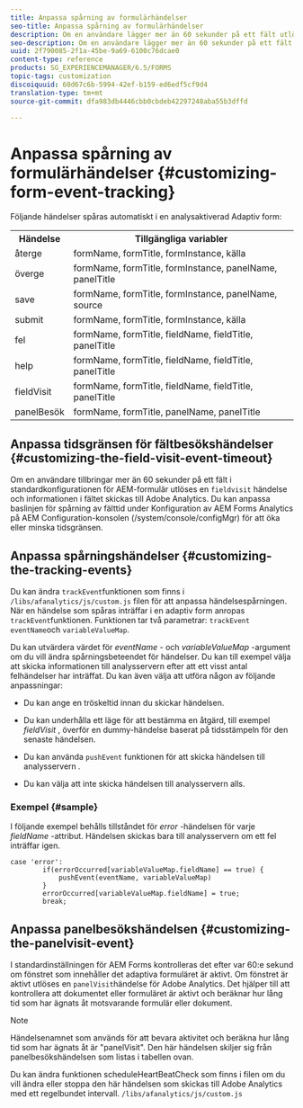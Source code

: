 ```yaml
---
title: Anpassa spårning av formulärhändelser
seo-title: Anpassa spårning av formulärhändelser
description: Om en användare lägger mer än 60 sekunder på ett fält utlöses en fältbesökshändelse och informationen om fältet skickas till Adobe SiteCatalyst.
seo-description: Om en användare lägger mer än 60 sekunder på ett fält utlöses en fältbesökshändelse och informationen om fältet skickas till Adobe SiteCatalyst.
uuid: 2f790085-2f1a-45be-9a69-6100c76dcae0
content-type: reference
products: SG_EXPERIENCEMANAGER/6.5/FORMS
topic-tags: customization
discoiquuid: 60d67c6b-5994-42ef-b159-ed6edf5cf9d4
translation-type: tm+mt
source-git-commit: dfa983db4446cbb0cbdeb42297248aba55b3dffd

---
```



# Anpassa spårning av formulärhändelser {#customizing-form-event-tracking}

Följande händelser spåras automatiskt i en analysaktiverad Adaptiv form:

<table>
 <tbody>
  <tr>
   <th>Händelse</th>
   <th>Tillgängliga variabler</th>
  </tr>
  <tr>
   <td>återge</td>
   <td>formName, formTitle, formInstance, källa</td>
  </tr>
  <tr>
   <td>överge</td>
   <td>formName, formTitle, formInstance, panelName, panelTitle</td>
  </tr>
  <tr>
   <td>save</td>
   <td>formName, formTitle, formInstance, panelName, source</td>
  </tr>
  <tr>
   <td>submit</td>
   <td>formName, formTitle, formInstance, källa</td>
  </tr>
  <tr>
   <td>fel</td>
   <td>formName, formTitle, fieldName, fieldTitle, panelTitle</td>
  </tr>
  <tr>
   <td>help</td>
   <td>formName, formTitle, fieldName, fieldTitle, panelTitle</td>
  </tr>
  <tr>
   <td>fieldVisit</td>
   <td>formName, formTitle, fieldName, fieldTitle, panelTitle<br /> </td>
  </tr>
  <tr>
   <td>panelBesök</td>
   <td>formName, formTitle, panelName, panelTitle</td>
  </tr>
 </tbody>
</table>

## Anpassa tidsgränsen för fältbesökshändelser {#customizing-the-field-visit-event-timeout}

Om en användare tillbringar mer än 60 sekunder på ett fält i standardkonfigurationen för AEM-formulär utlöses en `fieldvisit` händelse och informationen i fältet skickas till Adobe Analytics. Du kan anpassa baslinjen för spårning av fälttid under Konfiguration av AEM Forms Analytics på AEM Configuration-konsolen (/system/console/configMgr) för att öka eller minska tidsgränsen.

## Anpassa spårningshändelser {#customizing-the-tracking-events}

Du kan ändra `trackEvent`funktionen som finns i `/libs/afanalytics/js/custom.js` filen för att anpassa händelsespårningen. När en händelse som spåras inträffar i en adaptiv form anropas `trackEvent`funktionen. Funktionen tar två parametrar: `trackEvent` `eventName`och `variableValueMap`.

Du kan utvärdera värdet för *eventName* - och *variableValueMap* -argument om du vill ändra spårningsbeteendet för händelser. Du kan till exempel välja att skicka informationen till analysservern efter att ett visst antal felhändelser har inträffat. Du kan även välja att utföra någon av följande anpassningar:

* Du kan ange en tröskeltid innan du skickar händelsen.
* Du kan underhålla ett läge för att bestämma en åtgärd, till exempel *fieldVisit* , överför en dummy-händelse baserat på tidsstämpeln för den senaste händelsen.
* Du kan använda `pushEvent` funktionen för att skicka händelsen till analysservern *.*

* Du kan välja att inte skicka händelsen till analysservern alls.

### Exempel {#sample}

I följande exempel behålls tillståndet för *error* -händelsen för varje *fieldName* -attribut. Händelsen skickas bara till analysservern om ett fel inträffar igen.

```
case 'error':
        if(errorOccurred[variableValueMap.fieldName] == true) {
            pushEvent(eventName, variableValueMap)
        }
        errorOccurred[variableValueMap.fieldName] = true;
        break;
```

## Anpassa panelbesökshändelsen {#customizing-the-panelvisit-event}

I standardinställningen för AEM Forms kontrolleras det efter var 60:e sekund om fönstret som innehåller det adaptiva formuläret är aktivt. Om fönstret är aktivt utlöses en `panelVisit`händelse för Adobe Analytics. Det hjälper till att kontrollera att dokumentet eller formuläret är aktivt och beräknar hur lång tid som har ägnats åt motsvarande formulär eller dokument.

>[!NOTE]
>
>Händelsenamnet som används för att bevara aktivitet och beräkna hur lång tid som har ägnats åt är &quot;panelVisit&quot;. Den här händelsen skiljer sig från panelbesökshändelsen som listas i tabellen ovan.

Du kan ändra funktionen scheduleHeartBeatCheck som finns i filen om du vill ändra eller stoppa den här händelsen som skickas till Adobe Analytics med ett regelbundet intervall. `/libs/afanalytics/js/custom.js`
